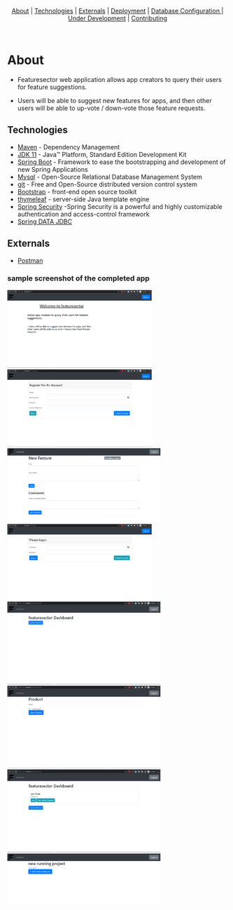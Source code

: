 <p align="center">
  <a href="#about" title="About">About</a> |
  <a href="#Technologies" title="Technologies">Technologies</a> |
  <a href="#Externals" title="Externals">Externals</a> |
  <a href="#Deployment" title="Deployment">Deployment</a> |
  <a href="#Database-Configuration " title="Database Configuration ">Database Configuration </a> |
  <a href="#Under-Development" title="Under Development">Under Development</a> |
  <a href="#Contributions" title="Contributing">Contributing</a>
</p>

<br>

# About 
- Featuresector web application allows app creators to query their users for feature suggestions.

- Users will be able to suggest new features for apps, and then other users will be able to up-vote / down-vote those feature requests.

## Technologies

* 	[Maven](https://maven.apache.org/) - Dependency Management
* 	[JDK 11](https://www.oracle.com/java/technologies/javase-jdk11-downloads.html) - Java™ Platform, Standard Edition Development Kit
* 	[Spring Boot](https://spring.io/projects/spring-boot) - Framework to ease the bootstrapping and development of new Spring Applications
* 	[Mysql](https://www.mysql.com/) - Open-Source Relational Database Management System
* 	[git](https://git-scm.com/) - Free and Open-Source distributed version control system
*   [Bootstrap](https://getbootstrap.com/) - front-end open source toolkit
*   [thymeleaf](http://thymeleaf.org/) - server-side Java template engine
*   [Spring Security](https://spring.io/projects/spring-security) -Spring Security is a powerful and highly customizable authentication and access-control framework
*   [Spring DATA JDBC](https://spring.io/projects/spring-data-jdbc)

## Externals

* [Postman](https://www.getpostman.com/) 


### sample screenshot of the completed app

<img src="./screenshots/1.png" width="330">  <img src="./screenshots/3.png" width="330">
<img src="./screenshots/7.png" width="350">  <img src="./screenshots/2.png" width="330">
<img src="./screenshots/4.png" width="350">  <img src="./screenshots/5.png" width="350">
<img src="./screenshots/6.png" width="350">  <img src="./screenshots/8.png" width="350">

